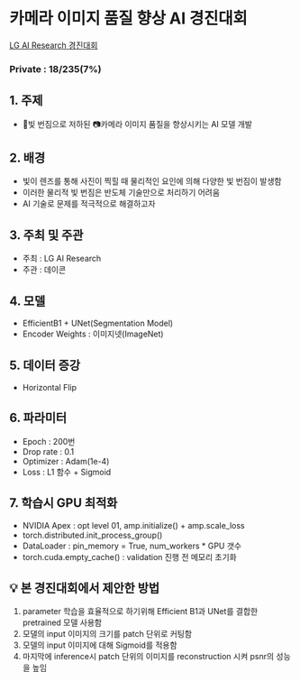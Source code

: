 # 카메라 이미지 품질 향상 AI 경진대회
[LG AI Research 경진대회](https://dacon.io/competitions/official/235746/overview/description)

### Private : 18/235(7%)

## 1. 주제
- 🌟빛 번짐으로 저하된 📷카메라 이미지 품질을 향상시키는 AI 모델 개발

## 2. 배경

- 빛이 렌즈를 통해 사진이 찍힐 때 물리적인 요인에 의해 다양한 빛 번짐이 발생함
- 이러한 물리적 빛 번짐은 반도체 기술만으로 처리하기 어려움
- AI 기술로 문제를 적극적으로 해결하고자

## 3. 주최 및 주관

- 주최 : ﻿LG AI Research
- 주관 : 데이콘

## 4. 모델
- EfficientB1 + UNet(Segmentation Model)
- Encoder Weights : 이미지넷(ImageNet)

## 5. 데이터 증강
- Horizontal Flip

## 6. 파라미터
- Epoch : 200번
- Drop rate : 0.1
- Optimizer : Adam(1e-4)
- Loss : L1 함수 + Sigmoid

## 7. 학습시 GPU 최적화
- NVIDIA Apex : opt level 01, amp.initialize() + amp.scale_loss
- torch.distributed.init_process_group()
- DataLoader : pin_memory = True, num_workers * GPU 갯수
- torch.cuda.empty_cache() : validation 진행 전 메모리 초기화

## 💡 본 경진대회에서 제안한 방법
1. parameter 학습을 효율적으로 하기위해 Efficient B1과 UNet를 결합한 pretrained 모델 사용함
2. 모댈의 input 이미지의 크기를 patch 단위로 커팅함
3. 모델의 input 이미지에 대해 Sigmoid를 적용함
4. 마지막에 inference시 patch 단위의 이미지를 reconstruction 시켜 psnr의 성능을 높임
